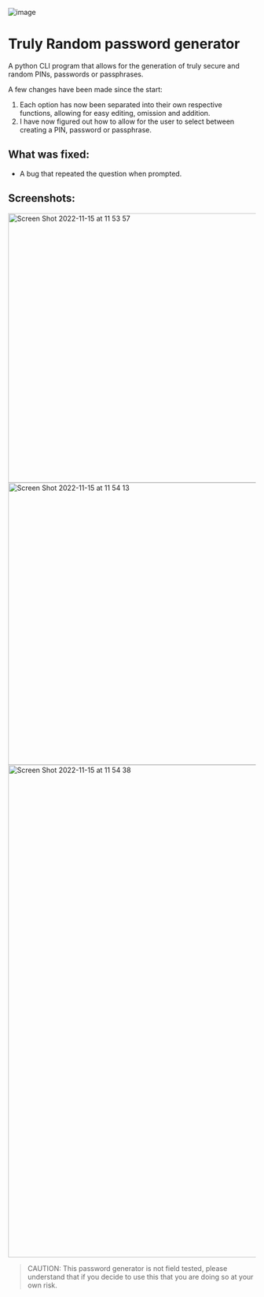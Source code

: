 ![image](https://user-images.githubusercontent.com/91287801/201664048-a7e31264-5a53-4990-b901-e2bca5abd998.png)


# Truly Random password generator

A python CLI program that allows for the generation of truly secure and random PINs, passwords or passphrases.

A few changes have been made since the start:

1. Each option has now been separated into their own respective functions, allowing for easy editing, omission and addition. 
2. I have now figured out how to allow for the user to select between creating a PIN, password or passphrase.


## What was fixed:
- A bug that repeated the question when prompted. 

## Screenshots:


<img width="547" alt="Screen Shot 2022-11-15 at 11 53 57" src="https://user-images.githubusercontent.com/91287801/201913639-597e3db3-27a8-4df6-8459-cd07c724ffb8.png">

<img width="573" alt="Screen Shot 2022-11-15 at 11 54 13" src="https://user-images.githubusercontent.com/91287801/201913647-1b471248-07f3-4ef2-83c7-fd1d28725933.png">

<img width="1000" alt="Screen Shot 2022-11-15 at 11 54 38" src="https://user-images.githubusercontent.com/91287801/201913665-2f49fb70-725d-4e4d-ac5f-40ff3b168984.png">


> CAUTION: This password generator is not field tested, please understand that if you decide to use this that you are doing so at your own risk. 



